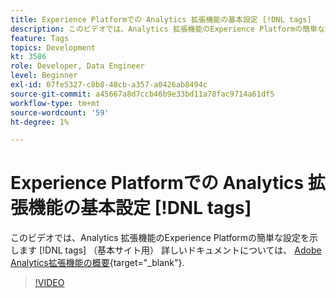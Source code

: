 ```yaml
---
title: Experience Platformでの Analytics 拡張機能の基本設定 [!DNL tags]
description: このビデオでは、Analytics 拡張機能のExperience Platformの簡単な設定を示します [!DNL tags] （基本サイト用）
feature: Tags
topics: Development
kt: 3586
role: Developer, Data Engineer
level: Beginner
exl-id: 07fe5327-c8b8-48cb-a357-a0426ab8494c
source-git-commit: a45667a8d7ccb46b9e33bd11a78fac9714a61df5
workflow-type: tm+mt
source-wordcount: '59'
ht-degree: 1%

---
```


# Experience Platformでの Analytics 拡張機能の基本設定 [!DNL tags]

このビデオでは、Analytics 拡張機能のExperience Platformの簡単な設定を示します [!DNL tags] （基本サイト用） 詳しいドキュメントについては、 [Adobe Analytics拡張機能の概要](https://experienceleague.adobe.com/docs/experience-platform/tags/extensions/client/analytics/overview.html?lang=ja){target="_blank"}.

>[!VIDEO](https://video.tv.adobe.com/v/28751/?quality=12&learn=on)
